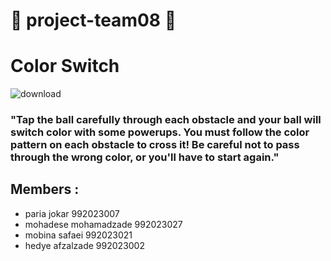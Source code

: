 # :confetti_ball: **project-team08** :confetti_ball:   
# Color Switch
![download](https://user-images.githubusercontent.com/79371450/116876552-e9c04900-ac31-11eb-9f68-51d7f918aa7e.png)
### "Tap the ball carefully through each obstacle and your ball will switch color with some powerups. You must follow the color pattern on each obstacle to cross it! Be careful not to pass through the wrong color, or you'll have to start again."
## Members :
- paria jokar 992023007
- mohadese mohamadzade 992023027
- mobina safaei 992023021
- hedye afzalzade 992023002
